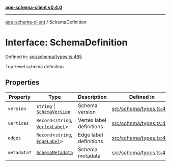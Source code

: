 [**age-schema-client v0.4.0**](../index.md)

***

[age-schema-client](../index.md) / SchemaDefinition

# Interface: SchemaDefinition

Defined in: [src/schema/types.ts:465](https://github.com/standardbeagle/ageSchemaClient/blob/main/src/schema/types.ts#L465)

Top-level schema definition

## Properties

| Property | Type | Description | Defined in |
| ------ | ------ | ------ | ------ |
| <a id="version"></a> `version` | `string` \| [`SchemaVersion`](SchemaVersion.md) | Schema version | [src/schema/types.ts:469](https://github.com/standardbeagle/ageSchemaClient/blob/main/src/schema/types.ts#L469) |
| <a id="vertices"></a> `vertices` | `Record`\<`string`, [`VertexLabel`](VertexLabel.md)\> | Vertex label definitions | [src/schema/types.ts:474](https://github.com/standardbeagle/ageSchemaClient/blob/main/src/schema/types.ts#L474) |
| <a id="edges"></a> `edges` | `Record`\<`string`, [`EdgeLabel`](EdgeLabel.md)\> | Edge label definitions | [src/schema/types.ts:479](https://github.com/standardbeagle/ageSchemaClient/blob/main/src/schema/types.ts#L479) |
| <a id="metadata"></a> `metadata?` | [`SchemaMetadata`](SchemaMetadata.md) | Schema metadata | [src/schema/types.ts:484](https://github.com/standardbeagle/ageSchemaClient/blob/main/src/schema/types.ts#L484) |
